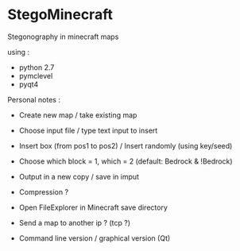 StegoMinecraft
==============

Stegonography in minecraft maps 

using :
- python 2.7
- pymclevel 
- pyqt4 

Personal notes :

- Create new map / take existing map
- Choose input file / type text input to insert
- Insert box (from pos1 to pos2) / Insert randomly (using key/seed)
- Choose which block = 1, which = 2 (default: Bedrock & !Bedrock)
- Output in a new copy / save in imput

- Compression ?
- Open FileExplorer in Minecraft save directory
- Send a map to another ip ? (tcp ?)
- Command line version / graphical version (Qt)
